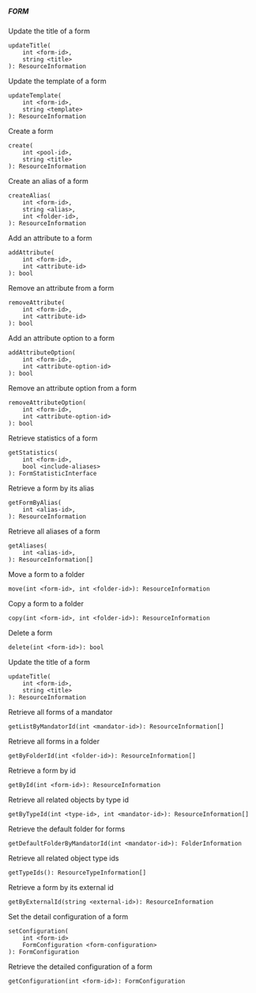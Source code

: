 ##### FORM

Update the title of a form


```
updateTitle(
    int <form-id>,
    string <title>
): ResourceInformation
```

Update the template of a form


```
updateTemplate(
    int <form-id>,
    string <template>
): ResourceInformation
```

Create a form


```
create(
    int <pool-id>,
    string <title>
): ResourceInformation
```

Create an alias of a form


```
createAlias(
    int <form-id>,
    string <alias>,
    int <folder-id>,
): ResourceInformation
```

Add an attribute to a form


```
addAttribute(
    int <form-id>,
    int <attribute-id>
): bool
```

Remove an attribute from a form


```
removeAttribute(
    int <form-id>,
    int <attribute-id>
): bool
```

Add an attribute option to a form


```
addAttributeOption(
    int <form-id>,
    int <attribute-option-id>
): bool
```

Remove an attribute option from a form


```
removeAttributeOption(
    int <form-id>,
    int <attribute-option-id>
): bool
```

Retrieve statistics of a form


```
getStatistics(
    int <form-id>,
    bool <include-aliases>
): FormStatisticInterface
```

Retrieve a form by its alias


```
getFormByAlias(
    int <alias-id>,
): ResourceInformation
```

Retrieve all aliases of a form


```
getAliases(
    int <alias-id>,
): ResourceInformation[]
```

Move a form to a folder


```
move(int <form-id>, int <folder-id>): ResourceInformation
```

Copy a form to a folder


```
copy(int <form-id>, int <folder-id>): ResourceInformation
```

Delete a form


```
delete(int <form-id>): bool
```

Update the title of a form

```
updateTitle(
    int <form-id>,
    string <title>
): ResourceInformation
```

Retrieve all forms of a mandator


```
getListByMandatorId(int <mandator-id>): ResourceInformation[]
```

Retrieve all forms in a folder


```
getByFolderId(int <folder-id>): ResourceInformation[]
```

Retrieve a form by id


```
getById(int <form-id>): ResourceInformation
```

Retrieve all related objects by type id


```
getByTypeId(int <type-id>, int <mandator-id>): ResourceInformation[]
```

Retrieve the default folder for forms


```
getDefaultFolderByMandatorId(int <mandator-id>): FolderInformation
```

Retrieve all related object type ids


```
getTypeIds(): ResourceTypeInformation[]
```

Retrieve a form by its external id


```
getByExternalId(string <external-id>): ResourceInformation
```

Set the detail configuration of a form

```
setConfiguration(
    int <form-id>
    FormConfiguration <form-configuration>
): FormConfiguration
```

Retrieve the detailed configuration of a form

```
getConfiguration(int <form-id>): FormConfiguration
```
